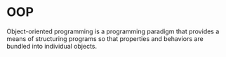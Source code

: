 # OOP



 Object-oriented programming
 is a programming paradigm that provides a means of structuring programs so that properties and behaviors are bundled into individual objects.
